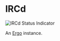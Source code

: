# IRCd
![IRCd Status Indicator](https://argocd.hashbang.sh/api/badge?name=ircd)

An [Ergo](https://ergo.chat/about) instance.
